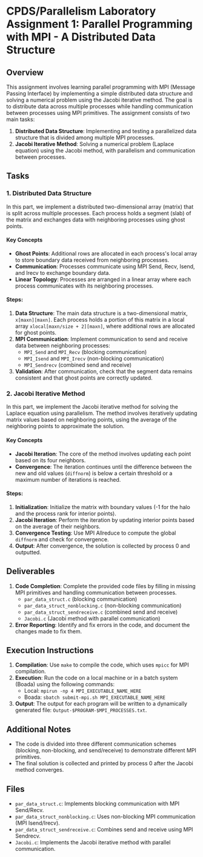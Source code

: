 # CPDS/Parallelism Laboratory Assignment 1: Parallel Programming with MPI - A Distributed Data Structure

## Overview

This assignment involves learning parallel programming with MPI (Message Passing Interface) by implementing a simple distributed data structure and solving a numerical problem using the Jacobi iterative method. The goal is to distribute data across multiple processes while handling communication between processes using MPI primitives. The assignment consists of two main tasks:

1. **Distributed Data Structure**: Implementing and testing a parallelized data structure that is divided among multiple MPI processes.
2. **Jacobi Iterative Method**: Solving a numerical problem (Laplace equation) using the Jacobi method, with parallelism and communication between processes.

## Tasks

### 1. Distributed Data Structure

In this part, we implement a distributed two-dimensional array (matrix) that is split across multiple processes. Each process holds a segment (slab) of the matrix and exchanges data with neighboring processes using ghost points.

#### Key Concepts
- **Ghost Points**: Additional rows are allocated in each process's local array to store boundary data received from neighboring processes.
- **Communication**: Processes communicate using MPI Send, Recv, Isend, and Irecv to exchange boundary data.
- **Linear Topology**: Processes are arranged in a linear array where each process communicates with its neighboring processes.

#### Steps:
1. **Data Structure**: The main data structure is a two-dimensional matrix, `x[maxn][maxn]`. Each process holds a portion of this matrix in a local array `xlocal[maxn/size + 2][maxn]`, where additional rows are allocated for ghost points.
2. **MPI Communication**: Implement communication to send and receive data between neighboring processes:
   - `MPI_Send` and `MPI_Recv` (blocking communication)
   - `MPI_Isend` and `MPI_Irecv` (non-blocking communication)
   - `MPI_Sendrecv` (combined send and receive)
3. **Validation**: After communication, check that the segment data remains consistent and that ghost points are correctly updated.

### 2. Jacobi Iterative Method

In this part, we implement the Jacobi iterative method for solving the Laplace equation using parallelism. The method involves iteratively updating matrix values based on neighboring points, using the average of the neighboring points to approximate the solution.

#### Key Concepts
- **Jacobi Iteration**: The core of the method involves updating each point based on its four neighbors.
- **Convergence**: The iteration continues until the difference between the new and old values (`diffnorm`) is below a certain threshold or a maximum number of iterations is reached.

#### Steps:
1. **Initialization**: Initialize the matrix with boundary values (-1 for the halo and the process rank for interior points).
2. **Jacobi Iteration**: Perform the iteration by updating interior points based on the average of their neighbors.
3. **Convergence Testing**: Use MPI Allreduce to compute the global `diffnorm` and check for convergence.
4. **Output**: After convergence, the solution is collected by process 0 and outputted.

## Deliverables
1. **Code Completion**: Complete the provided code files by filling in missing MPI primitives and handling communication between processes.
   - `par_data_struct.c` (blocking communication)
   - `par_data_struct_nonblocking.c` (non-blocking communication)
   - `par_data_struct_sendreceive.c` (combined send and receive)
   - `Jacobi.c` (Jacobi method with parallel communication)
2. **Error Reporting**: Identify and fix errors in the code, and document the changes made to fix them.

## Execution Instructions

1. **Compilation**: Use `make` to compile the code, which uses `mpicc` for MPI compilation.
2. **Execution**: Run the code on a local machine or in a batch system (Boada) using the following commands:
   - Local: `mpirun -np 4 MPI_EXECUTABLE_NAME_HERE`
   - Boada: `sbatch submit-mpi.sh MPI_EXECUTABLE_NAME_HERE`
3. **Output**: The output for each program will be written to a dynamically generated file: `Output-$PROGRAM-$MPI_PROCESSES.txt`.

## Additional Notes
- The code is divided into three different communication schemes (blocking, non-blocking, and send/receive) to demonstrate different MPI primitives.
- The final solution is collected and printed by process 0 after the Jacobi method converges.

## Files
- `par_data_struct.c`: Implements blocking communication with MPI Send/Recv.
- `par_data_struct_nonblocking.c`: Uses non-blocking MPI communication (MPI Isend/Irecv).
- `par_data_struct_sendreceive.c`: Combines send and receive using MPI Sendrecv.
- `Jacobi.c`: Implements the Jacobi iterative method with parallel communication.

